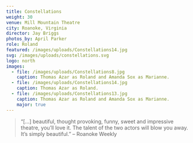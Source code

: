 ```yaml
---
title: Constellations
weight: 30
venue: Mill Mountain Theatre
city: Roanoke, Virginia
director: Jay Briggs
photos_by: April Parker
role: Roland
featured: /images/uploads/Constellations14.jpg
svg: /images/uploads/constellations.svg
logo: north
images:
  - file: /images/uploads/Constellations8.jpg
    caption: Thomas Azar as Roland and Amanda Sox as Marianne.
  - file: /images/uploads/Constellations14.jpg
    caption: Thomas Azar as Roland.
  - file: /images/uploads/Constellations13.jpg
    caption: Thomas Azar as Roland and Amanda Sox as Marianne.
    major: true
---
```


> &ldquo;[&hellip;] beautiful, thought provoking, funny, sweet and impressive theatre, you’ll love it. The talent of the two actors will blow you away. It’s simply beautiful.&rdquo; &ndash; Roanoke Weekly
